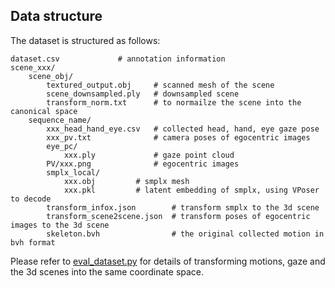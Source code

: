 ## Data structure

The dataset is structured as follows: 

```
dataset.csv				# annotation information
scene_xxx/
    scene_obj/
        textured_output.obj		# scanned mesh of the scene
        scene_downsampled.ply   # downsampled scene
        transform_norm.txt      # to normailze the scene into the canonical space
    sequence_name/
        xxx_head_hand_eye.csv	# collected head, hand, eye gaze pose 
        xxx_pv.txt				# camera poses of egocentric images
        eye_pc/
            xxx.ply	            # gaze point cloud
        PV/xxx.png				# egocentric images
        smplx_local/
            xxx.obj			# smplx mesh
            xxx.pkl			# latent embedding of smplx, using VPoser to decode
        transform_infox.json		# transform smplx to the 3d scene
        transform_scene2scene.json	# transform poses of egocentric images to the 3d scene
        skeleton.bvh                # the original collected motion in bvh format

```
Please refer to [eval_dataset.py](../dataset/eval_dataset.py) for details of transforming motions, gaze and the 3d scenes into the same coordinate space.



